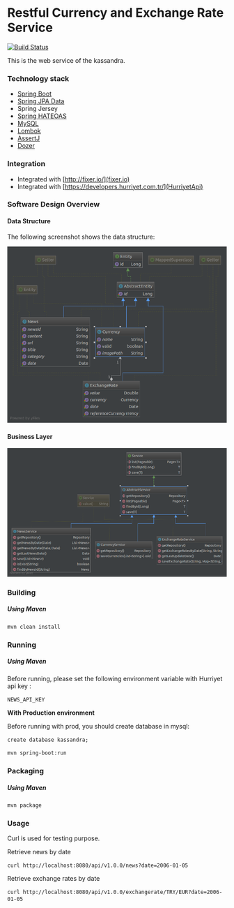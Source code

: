 # Restful Currency and Exchange Rate Service

[![Build Status](https://travis-ci.org/onurkaraduman/customer-service.svg?branch=master)](https://travis-ci.org/OnurKaraduman/kassandra)

This is the web service of the kassandra.


### Technology stack
* [Spring Boot](http://projects.spring.io/spring-boot/)
* [Spring JPA Data](http://projects.spring.io/spring-data-jpa/)
* Spring Jersey
* [Spring HATEOAS](http://projects.spring.io/spring-hateoas/)
* [MySQL](https://www.mysql.com/)
* [Lombok](https://projectlombok.org/)
* [AssertJ](http://joel-costigliola.github.io/assertj/)
* [Dozer](http://dozer.sourceforge.net/documentation/usage.html)

### Integration
* Integrated with [http://fixer.io/](fixer.io)
* Integrated with [https://developers.hurriyet.com.tr/](HurriyetApi)

### Software Design Overview

#### Data Structure

 The following screenshot shows the data structure:
 
 ![Data Structure](doc/SDD/domain_data_structure.png)
 
 #### Business Layer
 
  ![Business Layer](doc/SDD/business_layer.png)
  
  ### Building
  
  ##### Using Maven
  
  ````sh
  mvn clean install
  ````
  
  ### Running 
  
  
  ##### Using Maven
  Before running, please set the following environment variable with Hurriyet api key :
  ````
  NEWS_API_KEY
  ````
  
  **With Production environment**
  
  Before running with prod, you should create database in mysql:
  
  ````
  create database kassandra;
  ````
  
  ````sh
  mvn spring-boot:run
  `````

  ### Packaging
  
  ##### Using Maven
  
  ```` sh
  mvn package
  ````
  
  ### Usage

  Curl is used for testing purpose.

  Retrieve news by date
  ````
  curl http://localhost:8080/api/v1.0.0/news?date=2006-01-05
  ````

  Retrieve exchange rates by date
  ````
  curl http://localhost:8080/api/v1.0.0/exchangerate/TRY/EUR?date=2006-01-05
  ````